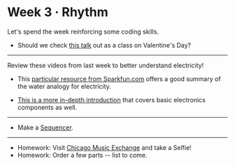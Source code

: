 # Week 3 · Rhythm 

Let's spend the week reinforcing some coding skills.

- Should we check [this talk](http://www.saic.edu/visiting-artists-program?event=3055) out as a class on Valentine's Day?

---

Review these videos from last week to better understand electricity! 

- This [particular resource from Sparkfun.com](https://learn.sparkfun.com/tutorials/voltage-current-resistance-and-ohms-law/voltage) offers a good summary of the water analogy for electricity.

- [This is a more in-depth introduction](https://www.tigoe.com/pcomp/code/circuits/understanding-electricity/) that covers basic electronics components as well.

-----

- Make a [Sequencer](exercise.md).

-----
- Homework: Visit [Chicago Music Exchange](https://www.chicagomusicexchange.com) and take a Selfie!
- Homework: Order a few parts -- list to come.
